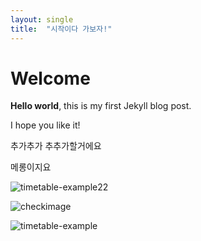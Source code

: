 ```yaml
---
layout: single
title:  "시작이다 가보자!"
---
```


# Welcome

**Hello world**, this is my first Jekyll blog post.

I hope you like it!



추가추가
추추가할거에요

메롱이지요

![timetable-example22](/Users/peter/github/kwnote.github.io/images/2024-07-12-first/timetable-example22.png)



![checkimage]({{site.url}}/images/2024-07-12-first/checkimage.png)

![timetable-example]({{site.url}}/images/2024-07-12-first/timetable-example.png)
